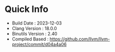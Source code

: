 # Quick Info
* Build Date : 2023-12-03
* Clang Version : 18.0.0
* Binutils Version : 2.40
* Compiled Based : https://github.com/llvm/llvm-project/commit/d04a4a06
